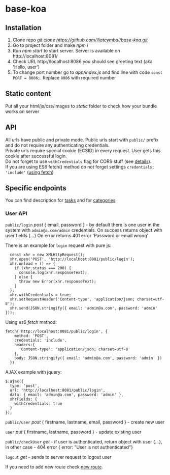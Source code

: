 # base-koa

## Installation
1) Clone repo *git clone https://github.com/iliatcymbal/base-koa.git*
2) Go to project folder and make *npm i*
3) Run *npm start* to start server. Server is available on http://localhost:8081/
4) Check URL http://localhost:8086
   you should see greeting text (aka 'Hello, user')
5) To change port number go to _app/index.js_ and find line with code `const PORT = 8086;`. Replace `8086` with required number


## Static content
Put all your html/js/css/images to _static_ folder to check how your bundle works on server


## API
All urls have public and private mode.
Public urls start with `public/` prefix and do not require any authenticating credentials.  
Private urls require special cookie (ECSID) in every request. User gets this cookie after successful login.  
Do not forget to use `withCredentials` flag for CORS stuff (see [details](https://developer.mozilla.org/ru/docs/Web/API/XMLHttpRequest/withCredentials)).  
If you are using ES6 fetch()  method do not forget settings `credentials: 'include'` ([using fetch](https://developer.mozilla.org/ru/docs/Web/API/Fetch_API/Using_Fetch))


## Specific endpoints
You can find description for [tasks](tasks.md) and for [categories](categories.md)



### User API
`public/login` _post_ { email, password } - by default there is one user in the system with `admin@a.com/admin` credentials.
On success returns object with user fields {...}
On error returns 401 error 'Password or email wrong'

There is an example for `login` request with pure js:

```
  const xhr = new XMLHttpRequest();
  xhr.open('POST', 'http://localhost:8081/public/login');
  xhr.onload = () => {
    if (xhr.status === 200) {
      console.log(xhr.responseText);
    } else {
      throw new Error(xhr.responseText);
    }
  };
  xhr.withCredentials = true;
  xhr.setRequestHeader('Content-type', 'application/json; charset=utf-8');
  xhr.send(JSON.stringify({ email: 'admin@a.com', password: 'admin' }));
```

Using es6 _fetch_ method:

```
fetch('http://localhost:8081/public/login', {
    method: 'POST',
    credentials: 'include',
    headers:{
      'Content-type': 'application/json; charset=utf-8'
    },
    body: JSON.stringify({ email: 'admin@a.com', password: 'admin' })
  })
```


AJAX example with jquery:

```
$.ajax({
  type: 'post',
  url: 'http://localhost:8081/public/login',
  data: { email: 'admin@a.com', password: 'admin' },
  xhrFields: {
    withCredentials: true
  }
});
```

`public/user` _post_ { firstname, lastname, email, password } - create new user

`user` _put_ { firstname, lastname, password } - update existing user

`public/checkUser` _get_ - if user is authenticated, return object with user {...}, in other case - 404 error { error: "User is not authenticated"}

`logout` _get_ - sends to server request to logout user  

If you need to add new route check [new route](routing.md).
